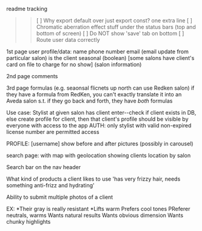 readme tracking

> > [ ] Why export default over just export const? one extra line
> > [ ] Chromatic aberration effect stuff under the status bars (top and bottom of screen)
> > [ ] Do NOT show 'save' tab on bottom
> > [ ] Route user data correctly

1st page
user profile/data:
name
phone number
email (email update from particular salon)
is the client seasonal (boolean)
[some salons have client's card on file to charge for no show]
(salon information)

2nd page
comments

3rd page
formulas (e.g. seaonsal flicnets up north can use Redken salon)
if they have a formula from RedKen, you can't exactly translate it into an Aveda salon
s.t. if they go back and forth, they have _both_ formulas

Use case:
Stylist at given salon has client enter--check if client exists in DB, else create profile for client, then that client's profile should be visible by everyone with access to the app
AUTH: only stylist with valid non-expired license number are permitted access

PROFILE: [username] show before and after pictures (possibly in carousel)

search page: with map with geolocation showing clients location by salon

Search bar on the nav header

What kind of products a client likes to use
'has very frizzy hair, needs something anti-frizz and hydrating'

Ability to submit multiple photos of a client

EX:
*Their gray is really resistant
*Lifts warm
Prefers cool tones
PReferer neutrals, warms
Wants natural results
Wants obvious dimension
Wants chunky highlights
